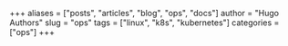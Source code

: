 +++
aliases = ["posts", "articles", "blog", "ops", "docs"]
author = "Hugo Authors"
slug = "ops"
tags = ["linux", "k8s", "kubernetes"]
categories = ["ops"]
+++
